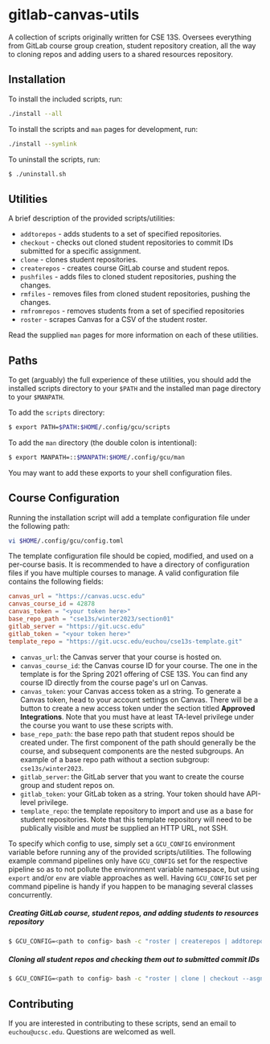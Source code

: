 # gitlab-canvas-utils

A collection of scripts originally written for CSE 13S. Oversees everything from
GitLab course group creation, student repository creation, all the way to
cloning repos and adding users to a shared resources repository.

## Installation

To install the included scripts, run:

```bash
./install --all
```

To install the scripts and `man` pages for development, run:

```bash
./install --symlink
```

To uninstall the scripts, run:

```bash
$ ./uninstall.sh
```

## Utilities

A brief description of the provided scripts/utilities:
- `addtorepos` - adds students to a set of specified repositories.
- `checkout` - checks out cloned student repositories to commit IDs submitted for a specific assignment.
- `clone` - clones student repositories.
- `createrepos` - creates course GitLab course and student repos.
- `pushfiles` - adds files to cloned student repositories, pushing the changes.
- `rmfiles` - removes files from cloned student repositories, pushing the changes.
- `rmfromrepos` - removes students from a set of specified repositories
- `roster` - scrapes Canvas for a CSV of the student roster.

Read the supplied `man` pages for more information on each of these utilities.

## Paths

To get (arguably) the full experience of these utilities, you should add the
installed scripts directory to your `$PATH` and the installed man page directory
to your `$MANPATH`.

To add the `scripts` directory:

```bash
$ export PATH=$PATH:$HOME/.config/gcu/scripts
```

To add the `man` directory (the double colon is intentional):

```bash
$ export MANPATH=::$MANPATH:$HOME/.config/gcu/man
```

You may want to add these exports to your shell configuration files.

## Course Configuration

Running the installation script will add a template configuration file under
the following path:

```bash
vi $HOME/.config/gcu/config.toml
```

The template configuration file should be copied, modified, and used on a
per-course basis. It is recommended to have a directory of configuration files
if you have multiple courses to manage. A valid configuration file contains the
following fields:

```toml
canvas_url = "https://canvas.ucsc.edu"
canvas_course_id = 42878
canvas_token = "<your token here>"
base_repo_path = "cse13s/winter2023/section01"
gitlab_server = "https://git.ucsc.edu"
gitlab_token = "<your token here>"
template_repo = "https://git.ucsc.edu/euchou/cse13s-template.git"
```

- `canvas_url`: the Canvas server that your course is hosted on.
- `canvas_course_id`: the Canvas course ID for your course. The one in the
  template is for the Spring 2021 offering of CSE 13S. You can find any course
  ID directly from the course page's url on Canvas.
- `canvas_token`: your Canvas access token as a string. To generate a  Canvas
  token, head to your account settings on Canvas. There will be a button to
  create a new access token under the section titled **Approved Integrations**.
  Note that you must have at least TA-level privilege under the course you want
  to use these scripts with.
- `base_repo_path`: the base repo path that student repos should be created
  under. The first component of the path should generally be the course, and
  subsequent components are the nested subgroups. An example of a base repo path
  without a section subgroup: `cse13s/winter2023`.
- `gitlab_server`: the GitLab server that you want to create the course group
  and student repos on.
- `gitlab_token`: your GitLab token as a string. Your token should have API-level privilege.
- `template_repo`: the template repository to import and use as a base for
  student repositories. Note that this template repository will need to be
  publically visible and *must* be supplied an HTTP URL, not SSH.

To specify which config to use, simply set a `GCU_CONFIG` environment variable
before running any of the provided scripts/utilities. The following example
command pipelines only have `GCU_CONFIG` set for the respective pipeline so as to
not pollute the environment variable namespace, but using `export` and/or `env`
are viable approaches as well. Having `GCU_CONFIG` set per command pipeline is
handy if you happen to be managing several classes concurrently.

##### Creating GitLab course, student repos, and adding students to resources repository

```bash
$ GCU_CONFIG=<path to config> bash -c "roster | createrepos | addtorepos <resource repo id>"
```
##### Cloning all student repos and checking them out to submitted commit IDs

```bash
$ GCU_CONFIG=<path to config> bash -c "roster | clone | checkout --asgn=5"
```

## Contributing

If you are interested in contributing to these scripts, send an email to
`euchou@ucsc.edu`. Questions are welcomed as well.
